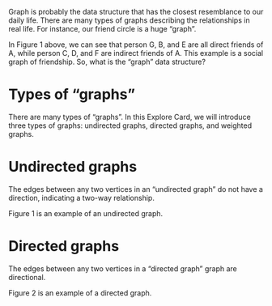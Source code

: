 Graph is probably the data structure that has the closest resemblance to our daily life. 
There are many types of graphs describing the relationships in real life. 
For instance, our friend circle is a huge “graph”.

In Figure 1 above, we can see that person G, B, and E are all direct friends of A, while person C, D, and F are indirect friends of A. This example is a social graph of friendship. So, what is the “graph” data structure?

# Types of “graphs”
There are many types of “graphs”. In this Explore Card, we will introduce three types of graphs: undirected graphs, directed graphs, and weighted graphs.

# Undirected graphs
The edges between any two vertices in an “undirected graph” do not have a direction, indicating a two-way relationship.

Figure 1 is an example of an undirected graph.

# Directed graphs
The edges between any two vertices in a “directed graph” graph are directional.

Figure 2 is an example of a directed graph.
